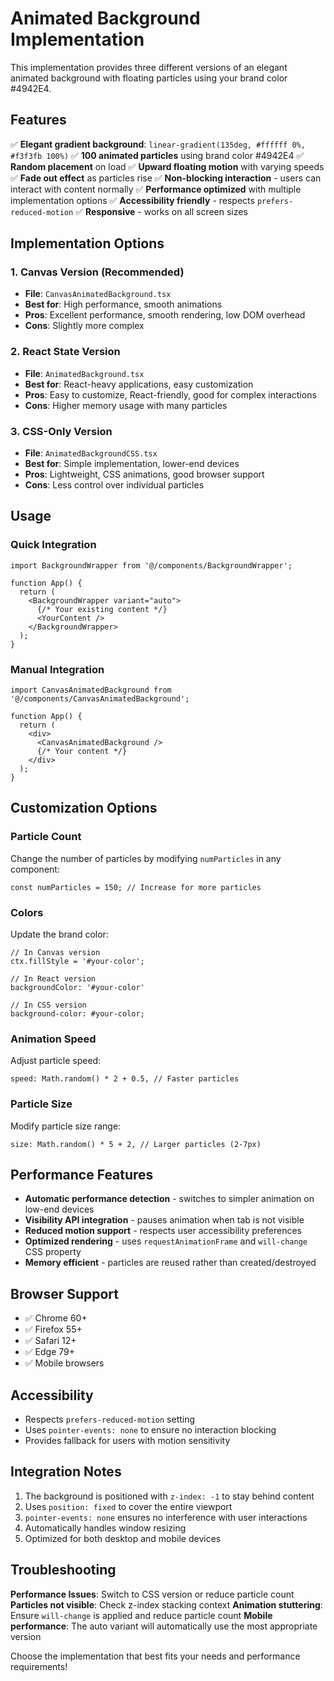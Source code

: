 # Animated Background Implementation

This implementation provides three different versions of an elegant animated background with floating particles using your brand color #4942E4.

## Features

✅ **Elegant gradient background**: `linear-gradient(135deg, #ffffff 0%, #f3f3fb 100%)`
✅ **100 animated particles** using brand color #4942E4
✅ **Random placement** on load
✅ **Upward floating motion** with varying speeds
✅ **Fade out effect** as particles rise
✅ **Non-blocking interaction** - users can interact with content normally
✅ **Performance optimized** with multiple implementation options
✅ **Accessibility friendly** - respects `prefers-reduced-motion`
✅ **Responsive** - works on all screen sizes

## Implementation Options

### 1. Canvas Version (Recommended)
- **File**: `CanvasAnimatedBackground.tsx`
- **Best for**: High performance, smooth animations
- **Pros**: Excellent performance, smooth rendering, low DOM overhead
- **Cons**: Slightly more complex

### 2. React State Version
- **File**: `AnimatedBackground.tsx`
- **Best for**: React-heavy applications, easy customization
- **Pros**: Easy to customize, React-friendly, good for complex interactions
- **Cons**: Higher memory usage with many particles

### 3. CSS-Only Version
- **File**: `AnimatedBackgroundCSS.tsx`
- **Best for**: Simple implementation, lower-end devices
- **Pros**: Lightweight, CSS animations, good browser support
- **Cons**: Less control over individual particles

## Usage

### Quick Integration

```tsx
import BackgroundWrapper from '@/components/BackgroundWrapper';

function App() {
  return (
    <BackgroundWrapper variant="auto">
      {/* Your existing content */}
      <YourContent />
    </BackgroundWrapper>
  );
}
```

### Manual Integration

```tsx
import CanvasAnimatedBackground from '@/components/CanvasAnimatedBackground';

function App() {
  return (
    <div>
      <CanvasAnimatedBackground />
      {/* Your content */}
    </div>
  );
}
```

## Customization Options

### Particle Count
Change the number of particles by modifying `numParticles` in any component:
```tsx
const numParticles = 150; // Increase for more particles
```

### Colors
Update the brand color:
```tsx
// In Canvas version
ctx.fillStyle = '#your-color';

// In React version
backgroundColor: '#your-color'

// In CSS version
background-color: #your-color;
```

### Animation Speed
Adjust particle speed:
```tsx
speed: Math.random() * 2 + 0.5, // Faster particles
```

### Particle Size
Modify particle size range:
```tsx
size: Math.random() * 5 + 2, // Larger particles (2-7px)
```

## Performance Features

- **Automatic performance detection** - switches to simpler animation on low-end devices
- **Visibility API integration** - pauses animation when tab is not visible
- **Reduced motion support** - respects user accessibility preferences
- **Optimized rendering** - uses `requestAnimationFrame` and `will-change` CSS property
- **Memory efficient** - particles are reused rather than created/destroyed

## Browser Support

- ✅ Chrome 60+
- ✅ Firefox 55+
- ✅ Safari 12+
- ✅ Edge 79+
- ✅ Mobile browsers

## Accessibility

- Respects `prefers-reduced-motion` setting
- Uses `pointer-events: none` to ensure no interaction blocking
- Provides fallback for users with motion sensitivity

## Integration Notes

1. The background is positioned with `z-index: -1` to stay behind content
2. Uses `position: fixed` to cover the entire viewport
3. `pointer-events: none` ensures no interference with user interactions
4. Automatically handles window resizing
5. Optimized for both desktop and mobile devices

## Troubleshooting

**Performance Issues**: Switch to CSS version or reduce particle count
**Particles not visible**: Check z-index stacking context
**Animation stuttering**: Ensure `will-change` is applied and reduce particle count
**Mobile performance**: The auto variant will automatically use the most appropriate version

Choose the implementation that best fits your needs and performance requirements!